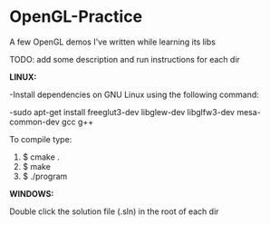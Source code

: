 # OpenGL-Practice

A few OpenGL demos I've written while learning its libs

TODO: add some description and run instructions for each dir

**LINUX:**

-Install dependencies on GNU Linux using the following command:

-sudo apt-get install freeglut3-dev libglew-dev libglfw3-dev mesa-common-dev gcc g++

To compile type:
 1. $ cmake .
 2. $ make
 3. $ ./program

**WINDOWS:**

Double click the solution file (.sln) in the root of each dir
